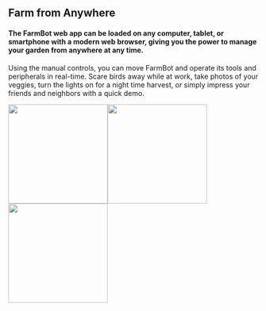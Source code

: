 ## Farm from Anywhere

#### The FarmBot web app can be loaded on any computer, tablet, or smartphone with a modern web browser, giving you the power to manage your garden from anywhere at any time.

Using the manual controls, you can move FarmBot and operate its tools and peripherals in real-time. Scare birds away while at work, take photos of your veggies, turn the lights on for a night time harvest, or simply impress your friends and neighbors with a quick demo.

<img style="float:left;" width="200" src="https://github.com/utmdev/farm_bot/blob/master/add_plant.png"/>
<img style="float:left;" width="200" src="https://github.com/utmdev/farm_bot/blob/master/add_plant.png"/>
<img style="float:left;" width="200" src="https://github.com/utmdev/farm_bot/blob/master/add_plant.png"/>
